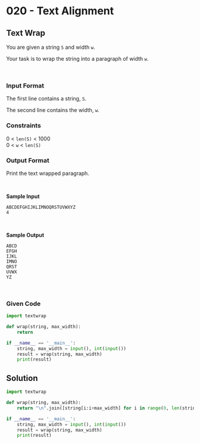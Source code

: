 # 020 - Text Alignment

## Text Wrap

You are given a string `S` and width `w`.

Your task is to wrap the string into a paragraph of width `w`.

<br>

### Input Format

The first line contains a string, `S`.

The second line contains the width, `w`.


### Constraints


0 < `len(S)` < 1000 <br>
0 < `w` < `len(S)`



### Output Format

Print the text wrapped paragraph.

<br>

**Sample Input**

```
ABCDEFGHIJKLIMNOQRSTUVWXYZ
4
```

<br>

**Sample Output**

```
ABCD
EFGH
IJKL
IMNO
QRST
UVWX
YZ
```



<br>


### Given Code

```python
import textwrap

def wrap(string, max_width):
    return

if __name__ == '__main__':
    string, max_width = input(), int(input())
    result = wrap(string, max_width)
    print(result)
```


## Solution

```python
import textwrap

def wrap(string, max_width):
    return "\n".join([string[i:i+max_width] for i in range(0, len(string), max_width)])

if __name__ == '__main__':
    string, max_width = input(), int(input())
    result = wrap(string, max_width)
    print(result)
```
